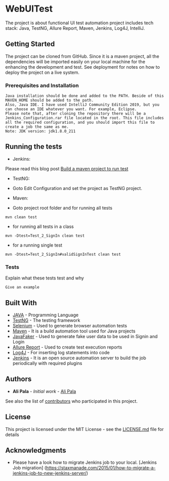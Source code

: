# WebUITest

The project is about functional UI test automation project includes tech stack: Java, TestNG, Allure Report, Maven, Jenkins, Log4J, IntelliJ.

## Getting Started

The project can be cloned from GitHub. Since it is a maven project, all the dependencies will be imported easily on your local machine for the enhancing the development and test. See deployment for notes on how to deploy the project on a live system.

### Prerequisites and Installation

```
Java installation should be done and added to the PATH. Beside of this MAVEN_HOME should be added to the path. 
Also, Java IDE. I have used IntelliJ Community Edition 2019, but you can choose an IDE whatever you want. For example, Eclipse.
Please note that, after cloning the repository there will be a Jenkins_Configuration.rar file located in the root. This file includes all the required configuration, and you should import this file to create a job the same as me. 
Note: JDK version: jdk1.8.0_211
```

## Running the tests

* Jenkins:

Please read this blog post [Build a maven project to run test](https://medium.com/@anusha.sharma3010/build-a-simple-maven-project-in-jenkins-da7a2a4ae202)

* TestNG: 
- Goto Edit Configuration and set the project as TestNG project.
* Maven: 
- Goto project root folder and for running all tests
```
mvn clean test
```
- for running all tests in a class
```
mvn -Dtest=Test_2_SignIn clean test
```
- for a running single test
```
mvn -Dtest=Test_2_SignIn#validSignInTest clean test
```

### Tests

Explain what these tests test and why

```
Give an example
```

## Built With

* [JAVA](https://docs.oracle.com/javase/8/docs/technotes/guides/language/index.html) - Programming Language
* [TestNG](https://testng.org/doc/) - The testing framework
* [Selenium](https://selenium.dev/) - Used to generate browser automation tests
* [Maven](https://maven.apache.org/) - It is a build automation tool used for Java projects
* [JavaFaker](http://dius.github.io/java-faker/) - Used to generate fake user data to be used in Signin and Login
* [Allure Report](http://allure.qatools.ru/) - Used to create test execution reports
* [Log4J](https://logging.apache.org/log4j/2.x/) - For inserting log statements into code 
* [Jenkins](https://jenkins.io/) - It is an open source automation server to build the job periodically with required plugins


## Authors

* **Ali Pala** - *Initial work* - [Ali Pala](https://github.com/alipala)

See also the list of [contributors](https://github.com/your/project/contributors) who participated in this project.

## License

This project is licensed under the MIT License - see the [LICENSE.md](LICENSE.md) file for details

## Acknowledgments

* Please have a look how to migrate Jenkins job to your local. [Jenkins Job migration] (https://staxmanade.com/2015/01/how-to-migrate-a-jenkins-job-to-new-jenkins-server/)

